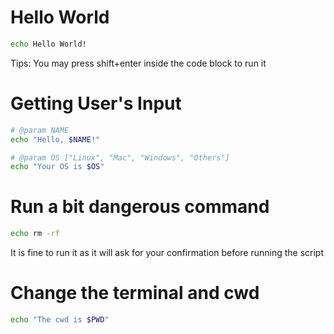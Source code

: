 # Hello World

```bash send
echo Hello World!
```

Tips: You may press shift+enter inside the code block to run it

# Getting User's Input

```bash run
# @param NAME
echo "Hello, $NAME!"
```

```bash run
# @param OS ["Linux", "Mac", "Windows", "Others"]
echo "Your OS is $OS"
```

# Run a bit dangerous command

```bash run --ask-confirm
echo rm -rf
```

It is fine to run it as it will ask for your confirmation before running the script 

# Change the terminal and cwd

```bash run --terminal="Hello" --cwd ..
echo "The cwd is $PWD"
```

